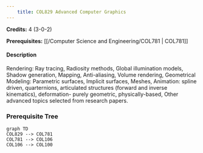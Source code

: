 ```yaml
---
    title: COL829 Advanced Computer Graphics
---
```

**Credits:** 4 (3-0-2)



**Prerequisites:** [[/Computer Science and Engineering/COL781 | COL781]]

#### Description 
Rendering: Ray tracing, Radiosity methods, Global illumination models, Shadow generation, Mapping, Anti-aliasing, Volume rendering, Geometrical Modeling: Parametric surfaces, Implicit surfaces, Meshes, Animation: spline driven, quarternions, articulated structures (forward and inverse kinematics), deformation- purely geometric, physically-based, Other advanced topics selected from research papers.

### Prerequisite Tree

```mermaid
graph TD
COL829 --> COL781
COL781 --> COL106
COL106 --> COL100
```